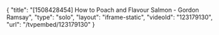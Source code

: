 {
    "title": "[1508428454] How to Poach and Flavour Salmon - Gordon Ramsay",
    "type": "solo",
    "layout": "iframe-static",
    "videoId": "123179130",
    "url": "\/tvpembed\/123179130"
}